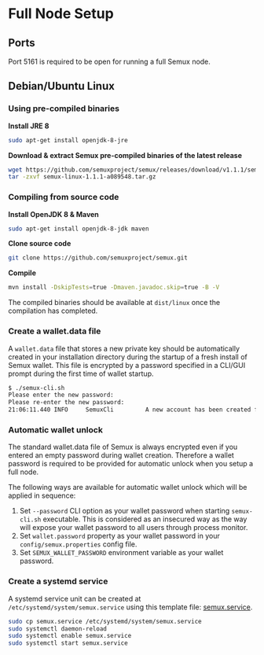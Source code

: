 # Full Node Setup

## Ports

Port 5161 is required to be open for running a full Semux node.

## Debian/Ubuntu Linux

### Using pre-compiled binaries

**Install JRE 8**

```bash
sudo apt-get install openjdk-8-jre
```

**Download & extract Semux pre-compiled binaries of the latest release**

```bash
wget https://github.com/semuxproject/semux/releases/download/v1.1.1/semux-linux-1.1.1-a089548.tar.gz
tar -zxvf semux-linux-1.1.1-a089548.tar.gz 
```

### Compiling from source code

**Install OpenJDK 8 & Maven**
```bash
sudo apt-get install openjdk-8-jdk maven
```

**Clone source code**
```bash
git clone https://github.com/semuxproject/semux.git
```

**Compile**
```bash
mvn install -DskipTests=true -Dmaven.javadoc.skip=true -B -V
```

The compiled binaries should be available at `dist/linux` once the compilation has completed.

### Create a wallet.data file

A `wallet.data` file that stores a new private key should be automatically created in your installation directory during the startup of a fresh install of Semux wallet. This file is encrypted by a password specified in a CLI/GUI prompt during the first time of wallet startup.

```bash
$ ./semux-cli.sh                    
Please enter the new password: 
Please re-enter the new password: 
21:06:11.440 INFO     SemuxCli         A new account has been created for you: address = 426ae10caffcc5cbe623866cff1ec00c9501654c
```

### Automatic wallet unlock

The standard wallet.data file of Semux is always encrypted even if you entered an empty password during wallet creation. Therefore a wallet password is required to be provided for automatic unlock when you setup a full node.

The following ways are available for automatic wallet unlock which will be applied in sequence:

1. Set `--password` CLI option as your wallet password when starting `semux-cli.sh` executable. This is considered as an insecured way as the way will expose your wallet password to all users through process monitor.
2. Set `wallet.password` property as your wallet password in your `config/semux.properties` config file.
3. Set `SEMUX_WALLET_PASSWORD` environment variable as your wallet password.

### Create a systemd service

A systemd service unit can be created at `/etc/systemd/system/semux.service` using this template file: [semux.service](../misc/systemd/semux.service).

```bash
sudo cp semux.service /etc/systemd/system/semux.service
sudo systemctl daemon-reload
sudo systemctl enable semux.service
sudo systemctl start semux.service
```
